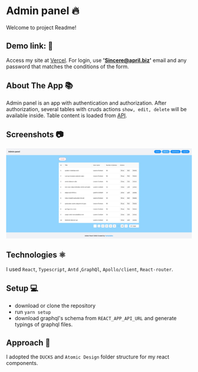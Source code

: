 # Admin panel :fire:
Welcome to project Readme! 

## Demo link: :paperclip:
Access my site at [Vercel](https://admin-panel-gray-three.vercel.app). For login, use **'Sincere@april.biz'**  email and any password that matches the conditions of the form.

## About The App :books:
Admin panel is an app with authentication and authorization. After authorization, several tables with cruds actions `show, edit, delete` will be available inside. Table content is loaded from [API](https://graphqlzero.almansi.me/api).

## Screenshots :camera:

![Albums table](preview.jpg)

## Technologies :atom_symbol:
I used `React`, `Typescript`, `Antd` ,`GraphQl`, `Apollo/client`, `React-router`.

## Setup :computer:
- download or clone the repository
- run `yarn setup`
- download graphql's schema from `REACT_APP_API_URL` and generate typings of graphql files.

## Approach :walking:
I adopted the `DUCKS`  and `Atomic Design` folder structure for my react components.
